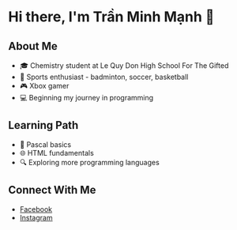 # Hi there, I'm Trần Minh Mạnh 👋

## About Me
- 🎓 Chemistry student at Le Quy Don High School For The Gifted
- 🏸 Sports enthusiast - badminton, soccer, basketball
- 🎮 Xbox gamer
- 💻 Beginning my journey in programming

## Learning Path
- 📝 Pascal basics
- 🌐 HTML fundamentals
- 🔍 Exploring more programming languages

## Connect With Me
- [Facebook](https://www.facebook.com/tranminhmanh.75/)
- [Instagram](https://www.instagram.com/skydioflyer/)